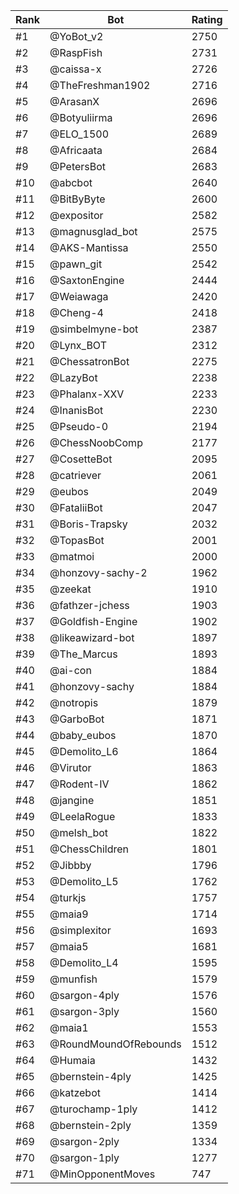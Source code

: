 Rank|Bot|Rating
---|---|---
#1|@YoBot_v2|2750
#2|@RaspFish|2731
#3|@caissa-x|2726
#4|@TheFreshman1902|2716
#5|@ArasanX|2696
#6|@Botyuliirma|2696
#7|@ELO_1500|2689
#8|@Africaata|2684
#9|@PetersBot|2683
#10|@abcbot|2640
#11|@BitByByte|2600
#12|@expositor|2582
#13|@magnusglad_bot|2575
#14|@AKS-Mantissa|2550
#15|@pawn_git|2542
#16|@SaxtonEngine|2444
#17|@Weiawaga|2420
#18|@Cheng-4|2418
#19|@simbelmyne-bot|2387
#20|@Lynx_BOT|2312
#21|@ChessatronBot|2275
#22|@LazyBot|2238
#23|@Phalanx-XXV|2233
#24|@InanisBot|2230
#25|@Pseudo-0|2194
#26|@ChessNoobComp|2177
#27|@CosetteBot|2095
#28|@catriever|2061
#29|@eubos|2049
#30|@FataliiBot|2047
#31|@Boris-Trapsky|2032
#32|@TopasBot|2001
#33|@matmoi|2000
#34|@honzovy-sachy-2|1962
#35|@zeekat|1910
#36|@fathzer-jchess|1903
#37|@Goldfish-Engine|1902
#38|@likeawizard-bot|1897
#39|@The_Marcus|1893
#40|@ai-con|1884
#41|@honzovy-sachy|1884
#42|@notropis|1879
#43|@GarboBot|1871
#44|@baby_eubos|1870
#45|@Demolito_L6|1864
#46|@Virutor|1863
#47|@Rodent-IV|1862
#48|@jangine|1851
#49|@LeelaRogue|1833
#50|@melsh_bot|1822
#51|@ChessChildren|1801
#52|@Jibbby|1796
#53|@Demolito_L5|1762
#54|@turkjs|1757
#55|@maia9|1714
#56|@simplexitor|1693
#57|@maia5|1681
#58|@Demolito_L4|1595
#59|@munfish|1579
#60|@sargon-4ply|1576
#61|@sargon-3ply|1560
#62|@maia1|1553
#63|@RoundMoundOfRebounds|1512
#64|@Humaia|1432
#65|@bernstein-4ply|1425
#66|@katzebot|1414
#67|@turochamp-1ply|1412
#68|@bernstein-2ply|1359
#69|@sargon-2ply|1334
#70|@sargon-1ply|1277
#71|@MinOpponentMoves|747
